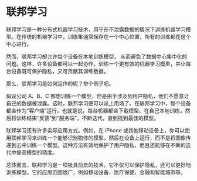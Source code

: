 # 联邦学习
联邦学习是一种分布式机器学习技术，用于在不泄露数据的情况下训练机器学习模型。在传统的机器学习中，训练集通常保存在一个中心位置，所有的训练都在这个中心进行。

然而，联邦学习却允许每个设备在本地训练模型， 从而避免了数据中心集中化的问题。这样，许多设备都可以一起协作，训练一个更有效的机器学习模型，并让每台设备既可保护隐私，又可贡献其训练数据。

那么，联邦学习是如何运作的呢？举个例子吧。

假设公司 A、B、C 都想训练一个模型，但是由于涉及到用户隐私，他们不愿意让自己的数据被泄露。这时，联邦学习便可以派上用场了。在联邦学习中，每个设备都会作为“客户端”运行，也就是说，每台机器都会下载模型、在自己本地训练，然后将训练结果“反馈”到“服务端”，不断迭代，直到找到最佳的模型。

联邦学习还有许多实际应用方式。例如，在 iPhone 或其他移动设备上，你可以使用联邦学习来训练一个能够识别物体的模型，然后在设备上运行，而不是将图像传递到云中训练一个模型。这种方法有效地保护了用户隐私，而且还能够在不断的迭代中提高模型的精度。

总体而言，联邦学习是一项极具前景的技术，它不仅可以保护隐私，还可以更好地训练模型。它的应用范围很广，例如移动设备、医疗保健、金融和智能城市等。

